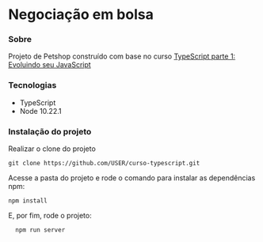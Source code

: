 # Negociação em bolsa

### Sobre

Projeto de Petshop construído com base no curso [TypeScript parte 1: Evoluindo seu JavaScript](https://cursos.alura.com.br/course/typescript-evoluindo-javascript)

### Tecnologias

- TypeScript
- Node 10.22.1

### Instalação do projeto

Realizar o clone do projeto

    git clone https://github.com/USER/curso-typescript.git

Acesse a pasta do projeto e rode o comando para instalar as dependências npm:

    npm install

E, por fim, rode o projeto:

```
  npm run server
```
